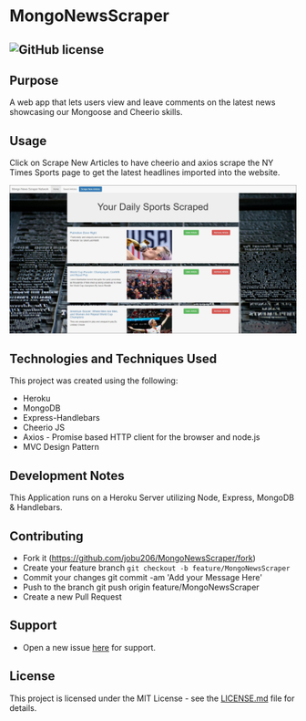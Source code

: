 # MongoNewsScraper

## ![GitHub license](https://img.shields.io/badge/license-MIT-blue.svg)

## Purpose
 A web app that lets users view and leave comments on the latest news showcasing our Mongoose and Cheerio skills.

## Usage
Click on Scrape New Articles to have cheerio and axios scrape the NY Times Sports page to get the latest headlines imported into the website.

![Screenshot](public/assets/img/screenshot.jpg)

## Technologies and Techniques Used
This project was created using the following:

  - Heroku
  - MongoDB
  - Express-Handlebars
  - Cheerio JS
  - Axios - Promise based HTTP client for the browser and node.js
  - MVC Design Pattern

## Development Notes
This Application runs on a Heroku Server utilizing Node, Express, MongoDB & Handlebars.

## Contributing
* Fork it (https://github.com/jobu206/MongoNewsScraper/fork)
* Create your feature branch `git checkout -b feature/MongoNewsScraper`
* Commit your changes git commit -am 'Add your Message Here'
* Push to the branch git push origin feature/MongoNewsScraper
* Create a new Pull Request

## Support
* Open a new issue [here](https://github.com/jobu206/MongoNewsScraper/issues/new) for support.

## License

This project is licensed under the MIT License - see the [LICENSE.md](LICENSE.md) file for details.